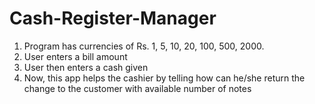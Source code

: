 # Cash-Register-Manager
1. Program has currencies of Rs. 1, 5, 10, 20, 100, 500, 2000.
2. User enters a bill amount    
3. User then enters a cash given
4. Now, this app helps the cashier by telling how can he/she return the change to the customer with available number of notes

